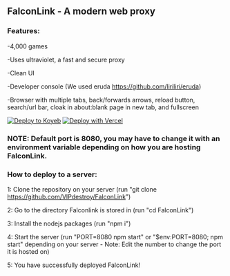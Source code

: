 <h2>FalconLink - A modern web proxy</h2>

<h3>Features:</h3>
 
-4,000 games
 
-Uses ultraviolet, a fast and secure proxy

-Clean UI

-Developer console (We used eruda https://github.com/liriliri/eruda)

-Browser with multiple tabs, back/forwards arrows, reload button, search/url bar, cloak in about:blank page in new tab, and fullscreen

[![Deploy to Koyeb](https://camo.githubusercontent.com/86721113f7f1649ceda6caf7ee264dbe44ce51f3f963c97c0d023de58f30d0f8/68747470733a2f2f62696e6261736862616e616e612e6769746875622e696f2f6465706c6f792d627574746f6e732f627574746f6e732f72656d6164652f6b6f7965622e737667)](https://app.koyeb.com/deploy?name=FalconLink&type=git&repository=Falconlink%2FFalconLink&branch=uv2&builder=buildpack&regions=was&env%5B%5D=&ports=8080%3Bhttp%3B%2F)
[![Deploy with Vercel](https://camo.githubusercontent.com/cb957848ec6958049e48303f34a7f46a2f00e1f0f4a108b4d32acfb4b402e109/68747470733a2f2f62696e6261736862616e616e612e6769746875622e696f2f6465706c6f792d627574746f6e732f627574746f6e732f72656d6164652f76657263656c2e737667)](https://vercel.com/new/clone?repository-url=https%3A%2F%2Fgithub.com%2FFalconlink%2FFalconLink%2Ftree%2Fuv2)
<h3>NOTE: Default port is 8080, you may have to change it with an environment variable depending on how you are hosting FalconLink.</h3>

<h3>How to deploy to a server:</h3>

1: Clone the repository on your server (run "git clone https://github.com/VIPdestroy/FalconLink")

2: Go to the directory Falconlink is stored in (run "cd FalconLink")

3: Install the nodejs packages (run "npm i")

4: Start the server (run "PORT=8080 npm start" or "$env:PORT=8080; npm start" depending on your server - Note: Edit the number to change the port it is hosted on)

5: You have successfully deployed FalconLink! 
